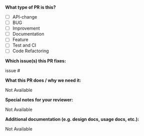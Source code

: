 **What type of PR is this?**

- [ ] API-change
- [ ] BUG
- [ ] Improvement
- [ ] Documentation
- [ ] Feature
- [ ] Test and CI
- [ ] Code Refactoring

**Which issue(s) this PR fixes:**

issue #

**What this PR does / why we need it:**

Not Available

**Special notes for your reviewer:**

Not Available

**Additional documentation (e.g. design docs, usage docs, etc.):**

Not Available
